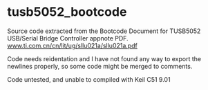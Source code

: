 # tusb5052_bootcode
Source code extracted from the Bootcode Document for TUSB5052 USB/Serial Bridge Controller appnote PDF.
www.ti.com.cn/cn/lit/ug/sllu021a/sllu021a.pdf

Code needs reidentation and I have not found any way to export the newlines properly, so some code might be 
merged to comments. 

Code untested, and unable to compiled with Keil C51 9.01
